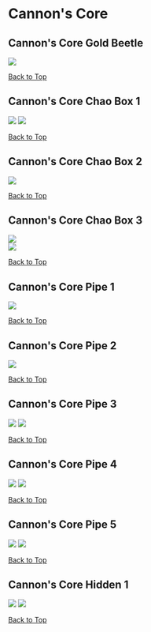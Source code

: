 # Cannon's Core 

## Cannon's Core Gold Beetle
![](./CannonsCore/GoldBeetle-Close.webp)

[Back to Top](#)

## Cannon's Core Chao Box 1
![](./CannonsCore/Chaobox-1st-Far.webp)
![](./CannonsCore/Chaobox-1st-Close.webp)  

[Back to Top](#)

## Cannon's Core Chao Box 2
![](./CannonsCore/Chaobox-2nd-Far.webp)  

[Back to Top](#)

## Cannon's Core Chao Box 3
![](./CannonsCore/Chaobox-3rd-Far.webp)  
![](./CannonsCore/Chaobox-3rd-Close.webp)

[Back to Top](#)

## Cannon's Core Pipe 1
![](./CannonsCore/Pipe-1st-Close.webp)

[Back to Top](#)

## Cannon's Core Pipe 2
![](./CannonsCore/Pipe-2nd-Far.webp)

[Back to Top](#)

## Cannon's Core Pipe 3
![](./CannonsCore/Pipe-3rd-Far.webp)
![](./CannonsCore/Pipe-3rd-Close.webp)

[Back to Top](#)

## Cannon's Core Pipe 4
![](./CannonsCore/Pipe-4th-Far.webp)
![](./CannonsCore/Pipe-4th-Close.webp)

[Back to Top](#)

## Cannon's Core Pipe 5
![](./CannonsCore/Pipe-5th-Far.webp)
![](./CannonsCore/Pipe-5th-Close.webp)

[Back to Top](#)

## Cannon's Core Hidden 1
![](./CannonsCore/Hidden-1st-Far.webp)
![](./CannonsCore/Hidden-1st-Close.webp)

[Back to Top](#)
